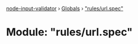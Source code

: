 [node-input-validator](../README.md) › [Globals](../globals.md) › ["rules/url.spec"](_rules_url_spec_.md)

# Module: "rules/url.spec"


